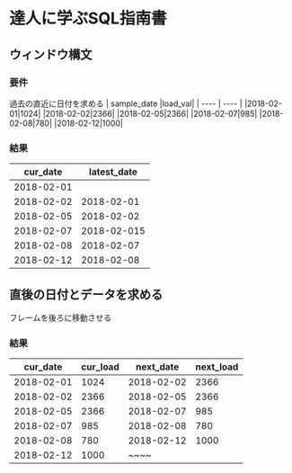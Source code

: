 # 達人に学ぶSQL指南書
## ウィンドウ構文
### 要件
過去の直近に日付を求める
| sample_date |load_val|
| ---- | ---- |
|2018-02-01|1024|
|2018-02-02|2366|
|2018-02-05|2366|
|2018-02-07|985|
|2018-02-08|780|
|2018-02-12|1000|
### 結果
| cur_date |latest_date|
| ---- | ---- |
|2018-02-01|
|2018-02-02|2018-02-01|
|2018-02-05|2018-02-02|
|2018-02-07|2018-02-015|
|2018-02-08|2018-02-07|
|2018-02-12|2018-02-08|

## 直後の日付とデータを求める
フレームを後ろに移動させる
### 結果
| cur_date |cur_load | next_date | next_load |
| ---- | ---- | ---- | ---- |
|2018-02-01| 1024 | 2018-02-02 | 2366 | 
|2018-02-02| 2366 | 2018-02-05 | 2366 | 
|2018-02-05| 2366 | 2018-02-07 |  985 | 
|2018-02-07|  985 | 2018-02-08 |  780 | 
|2018-02-08|  780 | 2018-02-12 | 1000 | 
|2018-02-12| 1000 |~~~~ 


